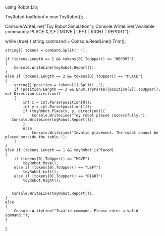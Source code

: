 ﻿using Robot.Lib;

ToyRobot toyRobot = new ToyRobot();

Console.WriteLine("Toy Robot Simulation");
Console.WriteLine("Available commands: PLACE X,Y,F | MOVE | LEFT | RIGHT | REPORT");

while (true)
{
    string command = Console.ReadLine().Trim(); 

    string[] tokens = command.Split(' ');

    if (tokens.Length == 1 && tokens[0].ToUpper() == "REPORT")
    {
        Console.WriteLine(toyRobot.Report());
    }
    else if (tokens.Length == 2 && tokens[0].ToUpper() == "PLACE")
    {
        string[] position = tokens[1].Split(',');
        if (position.Length == 3 && Enum.TryParse((position[2]).ToUpper(), out Direction direction))
        {
            int x = int.Parse(position[0]);
            int y = int.Parse(position[1]);
            if (toyRobot.Place(x, y, direction)){
                Console.WriteLine("Toy robot placed successfully.");   
       Console.WriteLine(toyRobot.Report());
            }
            else
                Console.WriteLine("Invalid placement. The robot cannot be placed outside the table.");
        }
    }
    else if (tokens.Length == 1 && toyRobot.isPlaced)
    {
        if (tokens[0].ToUpper() == "MOVE")
            toyRobot.Move();
        else if (tokens[0].ToUpper() == "LEFT")
            toyRobot.Left();
        else if (tokens[0].ToUpper() == "RIGHT")
            toyRobot.Right();

            
       Console.WriteLine(toyRobot.Report());
    }
    else
    {
        Console.WriteLine("Invalid command. Please enter a valid command.");
    }

}